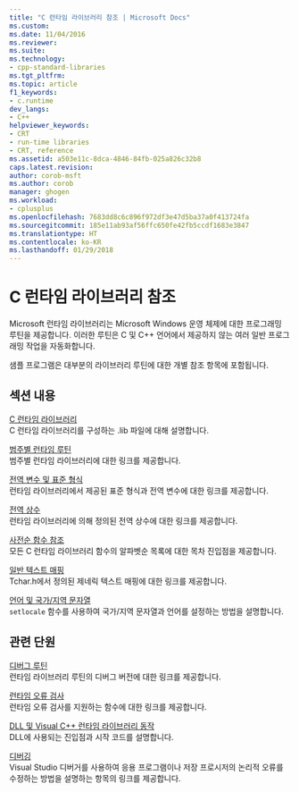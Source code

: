 ```yaml
---
title: "C 런타임 라이브러리 참조 | Microsoft Docs"
ms.custom: 
ms.date: 11/04/2016
ms.reviewer: 
ms.suite: 
ms.technology:
- cpp-standard-libraries
ms.tgt_pltfrm: 
ms.topic: article
f1_keywords:
- c.runtime
dev_langs:
- C++
helpviewer_keywords:
- CRT
- run-time libraries
- CRT, reference
ms.assetid: a503e11c-8dca-4846-84fb-025a826c32b8
caps.latest.revision: 
author: corob-msft
ms.author: corob
manager: ghogen
ms.workload:
- cplusplus
ms.openlocfilehash: 7683dd8c6c896f972df3e47d5ba37a0f413724fa
ms.sourcegitcommit: 185e11ab93af56ffc650fe42fb5ccdf1683e3847
ms.translationtype: HT
ms.contentlocale: ko-KR
ms.lasthandoff: 01/29/2018
---
```

# <a name="c-run-time-library-reference"></a>C 런타임 라이브러리 참조
Microsoft 런타임 라이브러리는 Microsoft Windows 운영 체제에 대한 프로그래밍 루틴을 제공합니다. 이러한 루틴은 C 및 C++ 언어에서 제공하지 않는 여러 일반 프로그래밍 작업을 자동화합니다.  
  
 샘플 프로그램은 대부분의 라이브러리 루틴에 대한 개별 참조 항목에 포함됩니다.  
  
## <a name="in-this-section"></a>섹션 내용  
 [C 런타임 라이브러리](../c-runtime-library/crt-library-features.md)  
 C 런타임 라이브러리를 구성하는 .lib 파일에 대해 설명합니다.  
  
 [범주별 런타임 루틴](../c-runtime-library/run-time-routines-by-category.md)  
 범주별 런타임 라이브러리에 대한 링크를 제공합니다.  
  
 [전역 변수 및 표준 형식](../c-runtime-library/global-variables-and-standard-types.md)  
 런타임 라이브러리에서 제공된 표준 형식과 전역 변수에 대한 링크를 제공합니다.  
  
 [전역 상수](../c-runtime-library/global-constants.md)  
 런타임 라이브러리에 의해 정의된 전역 상수에 대한 링크를 제공합니다.  
  
 [사전순 함수 참조](../c-runtime-library/reference/crt-alphabetical-function-reference.md)  
 모든 C 런타임 라이브러리 함수의 알파벳순 목록에 대한 목차 진입점을 제공합니다.  
  
 [일반 텍스트 매핑](../c-runtime-library/generic-text-mappings.md)  
 Tchar.h에서 정의된 제네릭 텍스트 매핑에 대한 링크를 제공합니다.  
  
 [언어 및 국가/지역 문자열](../c-runtime-library/locale-names-languages-and-country-region-strings.md)  
 `setlocale` 함수를 사용하여 국가/지역 문자열과 언어를 설정하는 방법을 설명합니다.  
  
## <a name="related-sections"></a>관련 단원  
 [디버그 루틴](../c-runtime-library/debug-routines.md)  
 런타임 라이브러리 루틴의 디버그 버전에 대한 링크를 제공합니다.  
  
 [런타임 오류 검사](../c-runtime-library/run-time-error-checking.md)  
 런타임 오류 검사를 지원하는 함수에 대한 링크를 제공합니다.  
  
 [DLL 및 Visual C++ 런타임 라이브러리 동작](../build/run-time-library-behavior.md)  
 DLL에 사용되는 진입점과 시작 코드를 설명합니다.  
  
 [디버깅](/visualstudio/debugger/debugging-in-visual-studio)  
 Visual Studio 디버거를 사용하여 응용 프로그램이나 저장 프로시저의 논리적 오류를 수정하는 방법을 설명하는 항목의 링크를 제공합니다.  
